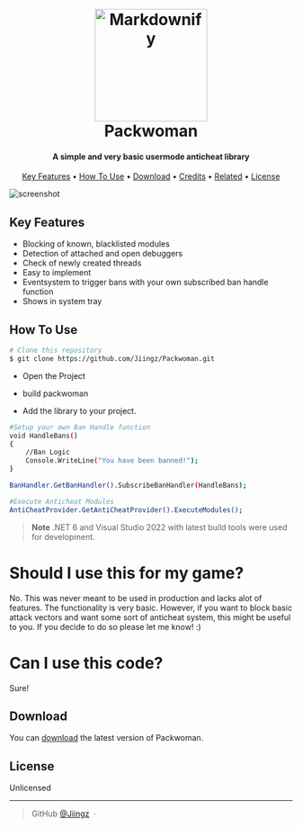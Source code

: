 

<h1 align="center">
  <br>
  <a href="http://www.amitmerchant.com/electron-markdownify"><img src="https://cdn1.iconfinder.com/data/icons/logos-brands-in-colors/231/among-us-player-pink-512.png" alt="Markdownify" width="200"></a>
  <br>
  Packwoman
  <br>
</h1>

<h4 align="center">A simple and very basic usermode anticheat library</h4>

<p align="center">
  <a href="#key-features">Key Features</a> •
  <a href="#how-to-use">How To Use</a> •
  <a href="#download">Download</a> •
  <a href="#credits">Credits</a> •
  <a href="#related">Related</a> •
  <a href="#license">License</a>
</p>

![screenshot](https://i.imgur.com/coWFdM5.png)

## Key Features

* Blocking of known, blacklisted modules
* Detection of attached and open debuggers
* Check of newly created threads
* Easy to implement
* Eventsystem to trigger bans with your own subscribed ban handle function
* Shows in system tray

## How To Use

```bash
# Clone this repository
$ git clone https://github.com/Jiingz/Packwoman.git
```
* Open the Project

* build packwoman

* Add the library to your project.

```bash
#Setup your own Ban Handle function
void HandleBans()
{
    //Ban Logic
    Console.WriteLine("You have been banned!");
}

BanHandler.GetBanHandler().SubscribeBanHandler(HandleBans);
```
```bash
#Execute Anticheat Modules
AntiCheatProvider.GetAntiCheatProvider().ExecuteModules();
```

> **Note**
> .NET 6 and Visual Studio 2022 with latest build tools were used for development.

# Should I use this for my game?
No. This was never meant to be used in production and lacks alot of features. The functionality is very basic.
However, if you want to block basic attack vectors and want some sort of anticheat system, this might be useful to you.
If you decide to do so please let me know! :)

# Can I use this code?
Sure! 

## Download

You can [download](https://github.com/Jiingz/Packwoman/releases) the latest version of Packwoman.

## License

Unlicensed

---

> GitHub [@Jiingz](https://github.com/Jiingz/) &nbsp;&middot;&nbsp;

